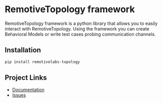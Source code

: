 # RemotiveTopology framework

RemotiveTopology framework is a python library that allows you to easily interact with RemotiveTopology. Using the framework you can create Behavioral Models or write test cases probing communication channels.

## Installation

```bash
pip install remotivelabs-topology
```

## Project Links

- [Documentation](https://docs.remotivelabs.com/apis/python/remotivelabs/topology)
- [Issues](mailto:support@remotivelabs.com)
